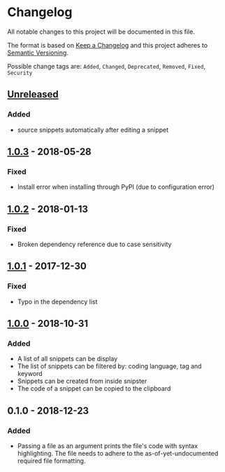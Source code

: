 # Changelog
All notable changes to this project will be documented in this file.

The format is based on [Keep a Changelog](http://keepachangelog.com/en/1.0.0/)
and this project adheres to [Semantic Versioning](http://semver.org/spec/v2.0.0.html).

Possible change tags are: ``Added``, ``Changed``, ``Deprecated``, ``Removed``, ``Fixed``, ``Security``


## [Unreleased](#unreleased)
### Added
- source snippets automatically after editing a snippet


## [1.0.3](#v1.0.3) - 2018-05-28
### Fixed
- Install error when installing through PyPI (due to configuration error)


## [1.0.2](v1.0.2) - 2018-01-13
### Fixed
- Broken dependency reference due to case sensitivity


## [1.0.1](v1.0.1) - 2017-12-30
### Fixed
- Typo in the dependency list


## [1.0.0](v1.0.0) - 2018-10-31
### Added
- A list of all snippets can be display
- The list of snippets can be filtered by: coding language, tag and keyword
- Snippets can be created from inside snipster
- The code of a snippet can be copied to the clipboard


## 0.1.0 - 2018-12-23
### Added
- Passing a file as an argument prints the file's code with syntax highlighting. The file needs to adhere to the as-of-yet-undocumented required file formatting.


[Unreleased]: https://github.com/sophieau/snipster/compare/v1.0.3...HEAD
[v1.0.3]: https://github.com/sophieau/snipster/compare/v1.0.2...v1.0.3
[v1.0.2]: https://github.com/sophieau/snipster/compare/v1.0.1...v1.0.2
[v1.0.1]: https://github.com/sophieau/snipster/compare/v1.0.0...v1.0.1
[v1.0.0]: https://github.com/sophieau/snipster/compare/v0.1.0...v1.0.0
